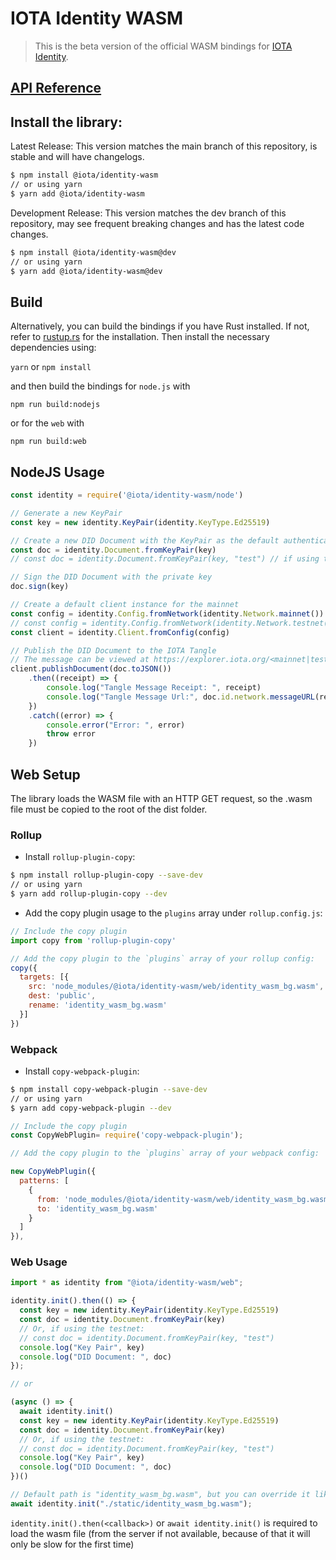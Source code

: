 # IOTA Identity WASM

> This is the beta version of the official WASM bindings for [IOTA Identity](https://github.com/iotaledger/identity.rs).

## [API Reference](https://identity.docs.iota.org/docs/libraries/wasm/api_reference)

## Install the library:

Latest Release: This version matches the main branch of this repository, is stable and will have changelogs.
```bash
$ npm install @iota/identity-wasm
// or using yarn
$ yarn add @iota/identity-wasm
```

Development Release: This version matches the dev branch of this repository, may see frequent breaking changes and has the latest code changes.
```bash
$ npm install @iota/identity-wasm@dev
// or using yarn
$ yarn add @iota/identity-wasm@dev
```

## Build

Alternatively, you can build the bindings if you have Rust installed. If not, refer to [rustup.rs](https://rustup.rs) for the installation. Then install the necessary dependencies using:

```yarn``` or ```npm install```

and then build the bindings for `node.js` with

```npm run build:nodejs```

or for the `web` with

```npm run build:web```

## NodeJS Usage
<!-- 
Test this example using https://github.com/anko/txm: `txm README.md`

Replace imports with local paths for txm:
!test program
cat \
| sed -e "s#require('@iota/identity-wasm/node')#require('./node/identity_wasm.js')#" \
| node
-->
<!-- !test check Nodejs Example -->
```javascript
const identity = require('@iota/identity-wasm/node')

// Generate a new KeyPair
const key = new identity.KeyPair(identity.KeyType.Ed25519)

// Create a new DID Document with the KeyPair as the default authentication method
const doc = identity.Document.fromKeyPair(key)
// const doc = identity.Document.fromKeyPair(key, "test") // if using the testnet

// Sign the DID Document with the private key
doc.sign(key)

// Create a default client instance for the mainnet
const config = identity.Config.fromNetwork(identity.Network.mainnet())
// const config = identity.Config.fromNetwork(identity.Network.testnet()); // if using the testnet
const client = identity.Client.fromConfig(config)

// Publish the DID Document to the IOTA Tangle
// The message can be viewed at https://explorer.iota.org/<mainnet|testnet>/transaction/<messageId>
client.publishDocument(doc.toJSON())
    .then((receipt) => {
        console.log("Tangle Message Receipt: ", receipt)
        console.log("Tangle Message Url:", doc.id.network.messageURL(receipt.messageId))
    })
    .catch((error) => {
        console.error("Error: ", error)
        throw error
    })
```

## Web Setup

The library loads the WASM file with an HTTP GET request, so the .wasm file must be copied to the root of the dist folder.

### Rollup

- Install `rollup-plugin-copy`:

```bash
$ npm install rollup-plugin-copy --save-dev
// or using yarn
$ yarn add rollup-plugin-copy --dev
```

- Add the copy plugin usage to the `plugins` array under `rollup.config.js`:

```js
// Include the copy plugin
import copy from 'rollup-plugin-copy'

// Add the copy plugin to the `plugins` array of your rollup config:
copy({
  targets: [{
    src: 'node_modules/@iota/identity-wasm/web/identity_wasm_bg.wasm',
    dest: 'public',
    rename: 'identity_wasm_bg.wasm'
  }]
})
```

### Webpack

- Install `copy-webpack-plugin`:

```bash
$ npm install copy-webpack-plugin --save-dev
// or using yarn
$ yarn add copy-webpack-plugin --dev
```

```js
// Include the copy plugin
const CopyWebPlugin= require('copy-webpack-plugin');

// Add the copy plugin to the `plugins` array of your webpack config:

new CopyWebPlugin({
  patterns: [
    {
      from: 'node_modules/@iota/identity-wasm/web/identity_wasm_bg.wasm',
      to: 'identity_wasm_bg.wasm'
    }
  ]
}),
```

### Web Usage

```js
import * as identity from "@iota/identity-wasm/web";

identity.init().then(() => {
  const key = new identity.KeyPair(identity.KeyType.Ed25519)
  const doc = identity.Document.fromKeyPair(key)
  // Or, if using the testnet:
  // const doc = identity.Document.fromKeyPair(key, "test")  
  console.log("Key Pair", key)
  console.log("DID Document: ", doc)
});

// or

(async () => {
  await identity.init()
  const key = new identity.KeyPair(identity.KeyType.Ed25519)
  const doc = identity.Document.fromKeyPair(key)
  // Or, if using the testnet:
  // const doc = identity.Document.fromKeyPair(key, "test")
  console.log("Key Pair", key)
  console.log("DID Document: ", doc)
})()

// Default path is "identity_wasm_bg.wasm", but you can override it like this
await identity.init("./static/identity_wasm_bg.wasm");
```

`identity.init().then(<callback>)` or `await identity.init()` is required to load the wasm file (from the server if not available, because of that it will only be slow for the first time)
